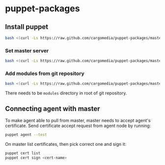 # puppet-packages


## Install puppet
```bash
bash <(curl -Ls https://raw.github.com/cargomedia/puppet-packages/master/scripts/puppet-install.sh)
```

### Set master server
```bash
bash <(curl -Ls https://raw.github.com/cargomedia/puppet-packages/master/scripts/puppet-set-server.sh) <server-hostname>
```

### Add modules from git repository
```bash
bash <(curl -Ls https://raw.github.com/cargomedia/puppet-packages/master/scripts/puppet-add-modules-git.sh) <git-url>
```

There needs to be `modules` directory in root of git repository.

## Connecting agent with master
To make agent able to pull from master, master needs to accept agent's certificate.
Send certificate accept request from agent node by running:
```bash
puppet agent --test
```


On master list certificates, then pick correct one and sign it:
```bash
puppet cert list
puppet cert sign <cert-name>
```
